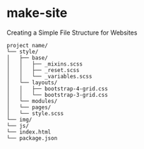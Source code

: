 # make-site
Creating a Simple File Structure for Websites

```
project name/
└── style/
│   ├── base/
│   │   ├── _mixins.scss
│   │   ├── _reset.scss
│   │   └── _variables.scss
│   └── layouts/
│   │   ├── bootstrap-4-grid.css
│   │   └── bootstrap-3-grid.css
│   └── modules/
│   └── pages/
│   └── style.scss
└── img/
└── js/
└── index.html
└── package.json

```
